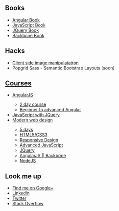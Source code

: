 
<footer>
<div class="wrap">
<nav class="books">
<h2>Books</h2>
<ul>
<li>
<a href="/angular-book/">Angular Book</a>
</li>
<li>
<a href="/javascript-book/">JavaScript Book</a>
</li>
<li>
<a href="/jquery-book/">JQuery Book</a>
</li>
<li>
<a href="/backbone-book/">Backbone Book</a>
</li>
</ul>
</nav>
<nav class="hacks">
<h2>Hacks</h2>
<ul>
<li>
<a href="/hacks/image_resizer">Client side image manipulatatron</a>
</li>
<li>Popgrid Sass - Semantic Bootstrap Layouts (soon)</li>
</ul>
</nav>
<nav class="courses">
<h2><a href="/courses">Courses</a></h2>
<ul>
<li>
<a href="/courses/angularjs">AngularJS
<ul>
<li>2 day course</li>
<li>Beginner to advanced Angular</li>
</ul>
</a>
</li>
<li>
<a href="/courses/javascript">JavaScript with JQuery</a>
</li>
<li>
<a href="/courses/modern-web-design">
Modern web design
<ul>
<li>5 days</li>
<li>HTML5/CSS3</li>
<li>Responsive Design</li>
<li>Advanced JavaScript</li>
<li>JQuery</li>
<li>AngularJS || Backbone</li>
<li>NodeJS</li>
</ul>
</a>
</li>
</ul>
</nav>
<nav class="media">
<h2>Look me up</h2>
<ul>
<li>
<a href="https://plus.google.com/109434017175380590715" rel="author">Find me on Google+</a>
</li>
<li>
<a href="https://www.linkedin.com/in/nicholashowardjohnson">LinkedIn</a>
</li>
<li>
<a href="https://twitter.com/superluminary">Twitter</a>
</li>
<li>
<a href="http://stackoverflow.com/users/687677/superluminary">Stack Overflow</a>
</li>
</ul>
</nav>
</div>
</footer>

